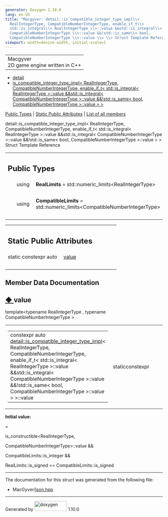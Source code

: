 ```yaml
---
generator: Doxygen 1.10.0
lang: en-US
title: "Macgyver: detail::is_compatible_integer_type_impl\\<
  RealIntegerType, CompatibleNumberIntegerType, enable_if_t\\<
  std::is_integral\\< RealIntegerType \\>::value &&std::is_integral\\<
  CompatibleNumberIntegerType \\>::value &&!std::is_same\\< bool,
  CompatibleNumberIntegerType \\>::value \\> \\> Struct Template Reference"
viewport: width=device-width, initial-scale=1
---
```


<div id="top">

<div id="titlearea">

<table data-cellspacing="0" data-cellpadding="0">
<colgroup>
<col style="width: 100%" />
</colgroup>
<tbody>
<tr id="projectrow" class="odd">
<td id="projectalign"><div id="projectname">
Macgyver
</div>
<div id="projectbrief">
2D game engine written in C++
</div></td>
</tr>
</tbody>
</table>

</div>

<div id="main-nav">

</div>

<div id="nav-path" class="navpath">

- <a href="namespacedetail.html" class="el">detail</a>
- <a
  href="structdetail_1_1is__compatible__integer__type__impl_3_01_real_integer_type_00_01_compatible_numb0041c726545da1e9f9d50a47e3f940c2.html"
  class="el">is_compatible_integer_type_impl&lt; RealIntegerType,
  CompatibleNumberIntegerType, enable_if_t&lt; std::is_integral&lt;
  RealIntegerType &gt;::value &amp;&amp;std::is_integral&lt;
  CompatibleNumberIntegerType &gt;::value &amp;&amp;!std::is_same&lt;
  bool, CompatibleNumberIntegerType &gt;::value &gt; &gt;</a>

</div>

</div>

<div class="header">

<div class="summary">

[Public Types](#pub-types) \| [Static Public
Attributes](#pub-static-attribs) \| [List of all
members](structdetail_1_1is__compatible__integer__type__impl_3_01_real_integer_type_00_01_compatible_numbeb0a2c0124a9be3afea488d5e73b1672.html)

</div>

<div class="headertitle">

<div class="title">

detail::is_compatible_integer_type_impl\< RealIntegerType,
CompatibleNumberIntegerType, enable_if_t\< std::is_integral\<
RealIntegerType \>::value &&std::is_integral\<
CompatibleNumberIntegerType \>::value &&!std::is_same\< bool,
CompatibleNumberIntegerType \>::value \> \> Struct Template Reference

</div>

</div>

</div>

<div class="contents">

<table class="memberdecls">
<colgroup>
<col style="width: 50%" />
<col style="width: 50%" />
</colgroup>
<tbody>
<tr class="odd heading">
<td colspan="2"><h2 id="public-types" class="groupheader"><span
id="pub-types"></span> Public Types</h2></td>
</tr>
<tr id="r_a57e63b51f11dce7bebf325582a6c3986"
class="even memitem:a57e63b51f11dce7bebf325582a6c3986">
<td class="memItemLeft" style="text-align: right;"
data-valign="top"><span id="a57e63b51f11dce7bebf325582a6c3986"></span>
using </td>
<td class="memItemRight"
data-valign="bottom"><strong>RealLimits</strong> =
std::numeric_limits&lt;RealIntegerType&gt;</td>
</tr>
<tr class="odd separator:a57e63b51f11dce7bebf325582a6c3986">
<td colspan="2" class="memSeparator"> </td>
</tr>
<tr id="r_a9a9e09e41a061d0ede6046201339e2e8"
class="even memitem:a9a9e09e41a061d0ede6046201339e2e8">
<td class="memItemLeft" style="text-align: right;"
data-valign="top"><span id="a9a9e09e41a061d0ede6046201339e2e8"></span>
using </td>
<td class="memItemRight"
data-valign="bottom"><strong>CompatibleLimits</strong> =
std::numeric_limits&lt;CompatibleNumberIntegerType&gt;</td>
</tr>
<tr class="odd separator:a9a9e09e41a061d0ede6046201339e2e8">
<td colspan="2" class="memSeparator"> </td>
</tr>
</tbody>
</table>

<table class="memberdecls">
<colgroup>
<col style="width: 50%" />
<col style="width: 50%" />
</colgroup>
<tbody>
<tr class="odd heading">
<td colspan="2"><h2 id="static-public-attributes"
class="groupheader"><span id="pub-static-attribs"></span> Static Public
Attributes</h2></td>
</tr>
<tr id="r_a1a36751d3524428ec5e23b6ca3228a0d"
class="even memitem:a1a36751d3524428ec5e23b6ca3228a0d">
<td class="memItemLeft" style="text-align: right;"
data-valign="top">static constexpr auto </td>
<td class="memItemRight" data-valign="bottom"><a
href="#a1a36751d3524428ec5e23b6ca3228a0d" class="el">value</a></td>
</tr>
<tr class="odd separator:a1a36751d3524428ec5e23b6ca3228a0d">
<td colspan="2" class="memSeparator"> </td>
</tr>
</tbody>
</table>

## Member Data Documentation

<span id="a1a36751d3524428ec5e23b6ca3228a0d"></span>

## <span class="permalink">[◆ ](#a1a36751d3524428ec5e23b6ca3228a0d)</span>value

<div class="memitem">

<div class="memproto">

<div class="memtemplate">

template\<typename RealIntegerType , typename
CompatibleNumberIntegerType \>

</div>

<table class="mlabels">
<colgroup>
<col style="width: 50%" />
<col style="width: 50%" />
</colgroup>
<tbody>
<tr class="odd">
<td class="mlabels-left"><table class="memname">
<tbody>
<tr class="odd">
<td class="memname">constexpr auto <a
href="structdetail_1_1is__compatible__integer__type__impl.html"
class="el">detail::is_compatible_integer_type_impl</a>&lt;
RealIntegerType, CompatibleNumberIntegerType, enable_if_t&lt;
std::is_integral&lt; RealIntegerType &gt;::value
&amp;&amp;std::is_integral&lt; CompatibleNumberIntegerType &gt;::value
&amp;&amp;!std::is_same&lt; bool, CompatibleNumberIntegerType
&gt;::value &gt; &gt;::value</td>
</tr>
</tbody>
</table></td>
<td class="mlabels-right"><span class="mlabels"><span
class="mlabel">static</span><span
class="mlabel">constexpr</span></span></td>
</tr>
</tbody>
</table>

</div>

<div class="memdoc">

**Initial value:**

<div class="fragment">

<div class="line">

=

</div>

<div class="line">

is_constructible\<RealIntegerType,

</div>

<div class="line">

CompatibleNumberIntegerType\>::value &&

</div>

<div class="line">

CompatibleLimits::is_integer &&

</div>

<div class="line">

RealLimits::is_signed == CompatibleLimits::is_signed

</div>

</div>

</div>

</div>

------------------------------------------------------------------------

The documentation for this struct was generated from the following file:

- MacGyver/<a href="json_8hpp_source.html" class="el">json.hpp</a>

</div>

------------------------------------------------------------------------

<span class="small">Generated
by [<img src="doxygen.svg" class="footer" width="104" height="31"
alt="doxygen" />](https://www.doxygen.org/index.html) 1.10.0</span>
